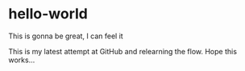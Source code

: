 # hello-world
This is gonna be great, I can feel it

This is my latest attempt at GitHub and relearning the flow. Hope this works...

